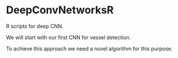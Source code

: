 # DeepConvNetworksR
R scripts for deep CNN.

We will start with our first CNN for vessel detection.

To achieve this approach we need a novel algorithm for this purpose.
